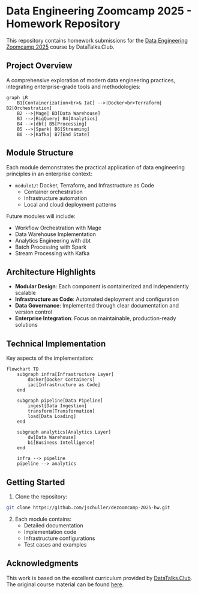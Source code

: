 # Data Engineering Zoomcamp 2025 - Homework Repository

This repository contains homework submissions for the [Data Engineering Zoomcamp 2025](https://github.com/DataTalksClub/data-engineering-zoomcamp) course by DataTalks.Club.

## Project Overview

A comprehensive exploration of modern data engineering practices, integrating enterprise-grade tools and methodologies:

```mermaid
graph LR
    B1[Containerization<br>& IaC] -->|Docker<br>Terraform| B2[Orchestration]
    B2 -->|Mage| B3[Data Warehouse]
    B3 -->|BigQuery| B4[Analytics]
    B4 -->|dbt| B5[Processing]
    B5 -->|Spark| B6[Streaming]
    B6 -->|Kafka| B7[End State]
```

## Module Structure

Each module demonstrates the practical application of data engineering principles in an enterprise context:

- `module1/`: Docker, Terraform, and Infrastructure as Code
  - Container orchestration
  - Infrastructure automation
  - Local and cloud deployment patterns

Future modules will include:
- Workflow Orchestration with Mage
- Data Warehouse Implementation
- Analytics Engineering with dbt
- Batch Processing with Spark
- Stream Processing with Kafka

## Architecture Highlights

- **Modular Design**: Each component is containerized and independently scalable
- **Infrastructure as Code**: Automated deployment and configuration
- **Data Governance**: Implemented through clear documentation and version control
- **Enterprise Integration**: Focus on maintainable, production-ready solutions

## Technical Implementation

Key aspects of the implementation:

```mermaid
flowchart TD
    subgraph infra[Infrastructure Layer]
        docker[Docker Containers]
        iac[Infrastructure as Code]
    end
    
    subgraph pipeline[Data Pipeline]
        ingest[Data Ingestion]
        transform[Transformation]
        load[Data Loading]
    end
    
    subgraph analytics[Analytics Layer]
        dw[Data Warehouse]
        bi[Business Intelligence]
    end
    
    infra --> pipeline
    pipeline --> analytics
```

## Getting Started

1. Clone the repository:
```bash
git clone https://github.com/jschuller/dezoomcamp-2025-hw.git
```

2. Each module contains:
   - Detailed documentation
   - Implementation code
   - Infrastructure configurations
   - Test cases and examples

## Acknowledgments

This work is based on the excellent curriculum provided by [DataTalks.Club](https://datatalks.club/). The original course material can be found [here](https://github.com/DataTalksClub/data-engineering-zoomcamp).
